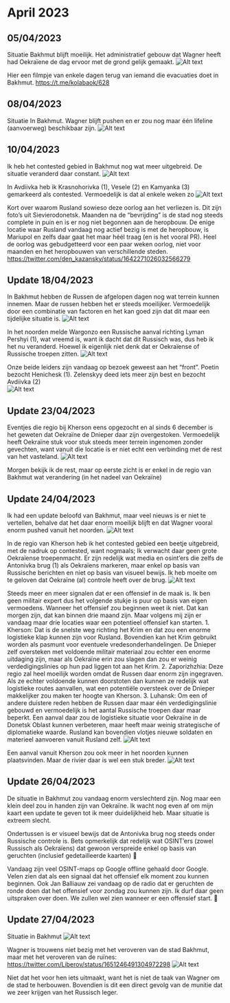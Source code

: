 # April 2023

## 05/04/2023

Situatie Bakhmut blijft moeilijk. Het administratief gebouw dat Wagner heeft had Oekraïene de dag ervoor met de grond gelijk gemaakt.
![Alt text](2023-04-Media/20230405a.png)

Hier een filmpje van enkele dagen terug van iemand die evacuaties doet in Bakhmut.
<https://t.me/kolabaok/628>

## 08/04/2023

Situatie In Bakhmut. Wagner blijft pushen en er zou nog maar één lifeline (aanvoerweg) beschikbaar zijn.
![Alt text](2023-04-Media/20230408a.png)

## 10/04/2023

Ik heb het contested gebied in Bakhmut nog wat meer uitgebreid. De situatie veranderd daar constant.
![Alt text](2023-04-Media/20230410a.png)

In Avdiivka heb ik Krasnohorivka (1), Vesele (2) en Kamyanka (3) gemarkeerd als contested. Vermoedelijk is dat al enkele weken zo
![Alt text](2023-04-Media/20230410b.png)

Kort over waarom Rusland sowieso deze oorlog aan het verliezen is. Dit zijn foto’s uit Sievierodonetsk. Maanden na de “bevrijding” is de stad nog steeds complete in puin en is er nog niet begonnen aan de heropbouw. De enige locatie waar Rusland vandaag nog actief bezig is met de heropbouw, is Mariupol en zelfs daar gaat het maar héél traag (en is het vooral PR). Heel de oorlog was gebudgetteerd voor een paar weken oorlog, niet voor maanden en het heropbouwen van verschillende steden.
<https://twitter.com/den_kazansky/status/1642271026032566279>

## Update 18/04/2023

In Bakhmut hebben de Russen de afgelopen dagen nog wat terrein kunnen innemen. Maar de russen hebben het er steeds moeilijker. Vermoedelijk door een combinatie van factoren en het kan goed zijn dat dit maar een tijdelijke situatie is.
![Alt text](2023-04-Media/20230418a.png)

In het noorden melde Wargonzo een Russische aanval richting Lyman Pershyi (1), wat vreemd is, want ik dacht dat dit Russisch was, dus heb ik het nu veranderd. Hoewel ik eigenlijk niet denk dat er Oekraïense of Russische troepen zitten.
![Alt text](2023-04-Media/20230418b.png)

Onze beide leiders zijn vandaag op bezoek geweest aan het “front”. Poetin bezocht Henichesk (1). Zelenskyy deed iets meer zijn best en bezocht Avdiivka (2)  
![Alt text](2023-04-Media/20230418c.png)

## Update 23/04/2023

Eventjes die regio bij Kherson eens opgezocht en al sinds 6 december is het geweten dat Oekraïne de Dnieper daar zijn overgestoken. Vermoedelijk heeft Oekraïne stuk voor stuk steeds meer terrein ingenomen zonder gevechten, want vanuit die locatie is er niet echt een verbinding met de rest van het vasteland.
![Alt text](2023-04-Media/20230423a.png)

Morgen bekijk ik de rest, maar op eerste zicht is er enkel in de regio van Bakhmut wat verandering (in het nadeel van Oekraïne)

## Update 24/04/2023

Ik had een update beloofd van Bakhmut, maar veel nieuws is er niet te vertellen, behalve dat het daar enorm moeilijk blijft en dat Wagner vooral enorm pushed vanuit het noorden.
![Alt text](2023-04-Media/20230424a.png)

In de regio van Kherson heb ik het contested gebied een beetje uitgebreid, met de nadruk op contested, want nogmaals; Ik verwacht daar geen grote Oekraïense troepenmacht. Er zijn redelijk wat media en osint’ers die zelfs de Antonivka brug (1) als Oekraïens markeren, maar enkel op basis van Russische berichten en niet op basis van visueel bewijs. Ik heb moeite om te geloven dat Oekraïne (al) controle heeft over de brug.
![Alt text](2023-04-Media/20230424b.png)

Steeds meer en meer signalen dat er een offensief in de maak is. Ik ben geen militair expert dus het volgende stukje is puur op basis van eigen vermoedens. Wanneer het offensief zou beginnen weet ik niet. Dat kan morgen zijn, dat kan binnen drie maand zijn. Maar volgens mij zijn er vandaag maar drie locaties waar een potentieel offensief kan starten. 1. Kherson: Dat is de snelste weg richting het Krim en dat zou een enorme logistieke klap kunnen zijn voor Rusland. Bovendien kan het Krim gebruikt worden als pasmunt voor eventuele vredesonderhandelingen. De Dnieper zelf oversteken met voldoende militair materiaal zou echter een enorme uitdaging zijn, maar als Oekraïne erin zou slagen dan zou er weinig verdedigingslinies op hun pad liggen tot aan het Krim. 2. Zaporizhzhia: Deze regio zal heel moeilijk worden omdat de Russen daar enorm zijn ingegraven. Als ze echter voldoende kunnen doorstoten dan kunnen ze redelijk wat logistieke routes aanvallen, wat een potentiële oversteek over de Dnieper makkelijker zou maken ter hoogte van Kherson. 3. Luhansk: Om een of andere duistere reden hebben de Russen daar maar één verdedigingslinie gebouwd en vermoedelijk is het aantal Russische troepen daar maar beperkt. Een aanval daar zou de logistieke situatie voor Oekraïne in de Donetsk Oblast kunnen verbeteren, maar heeft maar weinig strategische of diplomatieke waarde. Rusland kan bovendien vlotjes nieuwe soldaten en materieel aanvoeren vanuit Rusland zelf.
![Alt text](2023-04-Media/20230424c.png)

Een aanval vanuit Kherson zou ook meer in het noorden kunnen plaatsvinden. Maar de rivier daar is wel een stuk breder.
![Alt text](2023-04-Media/20230424d.png)

## Update 26/04/2023

De situatie in Bakhmut zou vandaag enorm verslechterd zijn. Nog maar een klein deel zou in handen zijn van Oekraïne. Ik wacht nog even af om mijn kaart een update te geven tot ik meer duidelijkheid heb. Maar situatie is extreem slecht.

Ondertussen is er visueel bewijs dat de Antonivka brug nog steeds onder Russische controle is. Bets opmerkelijk dat redelijk wat OSINT’ers (zowel Russisch als Oekraïens) dat gewoon verspreide enkel op basis van geruchten (inclusief gedetailleerde kaarten) 🤦

Vandaag zijn veel OSINT-maps op Google offline gehaald door Google. Velen zien dat als een signaal dat het offensief elk moment zou kunnen beginnen. Ook Jan Balliauw zei vandaag op de radio dat er geruchten de ronde doen dat het offensief voor zondag zou kunnen zijn. Ik durf daar geen uitspraken over doen. We zullen wel zien wanneer er een offensief start. 🤷

## Update 27/04/2023

Situatie in Bakhmut
![Alt text](2023-04-Media/20230427a.png)

Wagner is trouwens niet bezig met het veroveren van de stad Bakhmut, maar met het veroveren van de ruïnes: <https://twitter.com/Liberov/status/1651246491304972298>
![Alt text](2023-04-Media/20230427b.jpg)

Niet dat het voor hen iets uitmaakt, want het is niet de taak van Wagner om de stad te herbouwen. Bovendien is dit een direct gevolg van de munitie dat we zeer krijgen van het Russisch leger.

